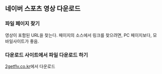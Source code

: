네이버 스포츠 영상 다운로드
-------------------------

### 파일 페이지 찾기

영상이 포함된 URL을 찾는다. 페이지의 소스에서 링크를 찾으려면, PC 페이지보다, 모바일사이트가 좋음.

### 다운로드 사이트에서 파일 다운로드 하기
[2getflv.co.kr](http://2getflv.co.kr/2getflv/index.php)에서 다운로드